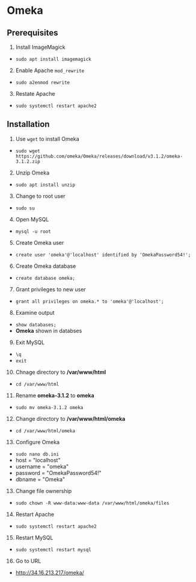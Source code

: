 # Omeka

## Prerequisites
1. Install ImageMagick
- `sudo apt install imagemagick`
2. Enable Apache `mod_rewrite`
- `sudo a2enmod rewrite`
3. Restate Apache
- `sudo systemctl restart apache2`

## Installation
1. Use `wget` to install Omeka
- `sudo wget https://github.com/omeka/Omeka/releases/download/v3.1.2/omeka-3.1.2.zip`
2. Unzip Omeka
- `sudo apt install unzip`
3. Change to root user
- `sudo su`
4. Open MySQL
- `mysql -u root`
5. Create Omeka user
- `create user 'omeka'@'localhost' identified by 'OmekaPassword54!';`
6. Create Omeka database
- `create database omeka;`
7. Grant privileges to new user
- `grant all privileges on omeka.* to 'omeka'@'localhost';`
8. Examine output
- `show databases;`
- **Omeka** shown in databses
9. Exit MySQL
- `\q`
- `exit`
10. Chnage directory to **/var/www/html**
- `cd /var/www/html`
11. Rename **omeka-3.1.2** to **omeka**
- `sudo mv omeka-3.1.2 omeka`
12. Change directory to **/var/www/html/omeka**
- `cd /var/www/html/omeka`
13. Configure Omeka
- `sudo nano db.ini`
- host     = "localhost"
- username = "omeka"
- password = "OmekaPassword54!"
- dbname   = "Omeka"
13. Change file ownership
- `sudo chown -R www-data:www-data /var/www/html/omeka/files`
14. Restart Apache
- `sudo systemctl restart apache2`
15. Restart MySQL
- `sudo systemctl restart mysql`
16. Go to URL
- http://34.16.213.217/omeka/
